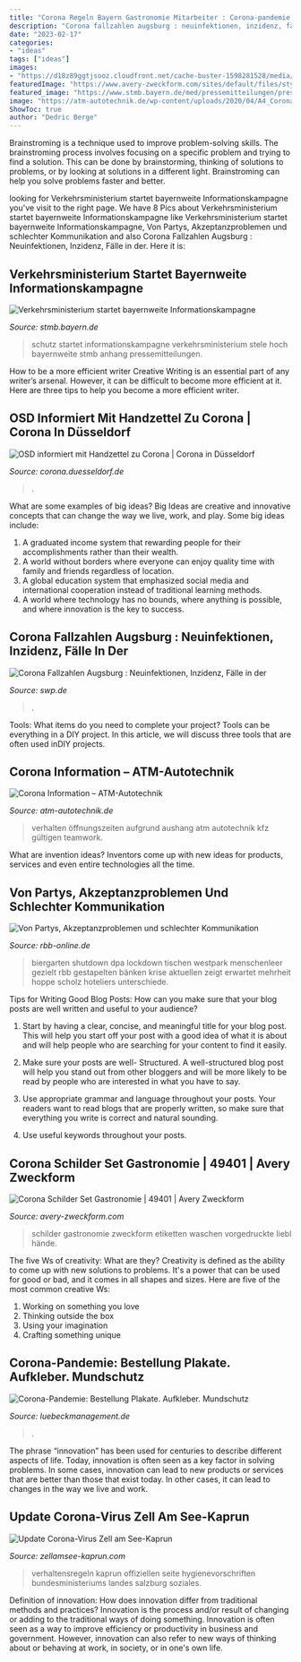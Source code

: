 ```yaml
---
title: "Corona Regeln Bayern Gastronomie Mitarbeiter : Corona-pandemie: Bestellung Plakate. Aufkleber. Mundschutz"
description: "Corona fallzahlen augsburg : neuinfektionen, inzidenz, fälle in der"
date: "2023-02-17"
categories:
- "ideas"
tags: ["ideas"]
images:
- "https://d18z89ggtjsooz.cloudfront.net/cache-buster-1598281528/media/corona/corona_verhaltensregeln_07-2020.jpg"
featuredImage: "https://www.avery-zweckform.com/sites/default/files/styles/product_zoom/public/avery_importer/media/48f82a754854.jpg?itok=OQeGNdAM"
featured_image: "https://www.stmb.bayern.de/med/pressemitteilungen/pressearchiv/anlagen/9556/_pm_062_Plakat_Stele_hoch.jpg"
image: "https://atm-autotechnik.de/wp-content/uploads/2020/04/A4_Corona_Aushang_Verhalten_001.jpg"
ShowToc: true
author: "Dedric Berge"
---
```



Brainstroming is a technique used to improve problem-solving skills. The brainstroming process involves focusing on a specific problem and trying to find a solution. This can be done by brainstorming, thinking of solutions to problems, or by looking at solutions in a different light. Brainstroming can help you solve problems faster and better.

	

		
looking for Verkehrsministerium startet bayernweite Informationskampagne you've visit to the right page. We have 8 Pics about Verkehrsministerium startet bayernweite Informationskampagne like Verkehrsministerium startet bayernweite Informationskampagne, Von Partys, Akzeptanzproblemen und schlechter Kommunikation and also Corona Fallzahlen Augsburg : Neuinfektionen, Inzidenz, Fälle in der. Here it is:
		
    
## Verkehrsministerium Startet Bayernweite Informationskampagne

<img loading=lazy src="https://www.stmb.bayern.de/med/pressemitteilungen/pressearchiv/anlagen/9556/_pm_062_Plakat_Stele_hoch.jpg" onerror="this.onerror=null;this.src='https://tse3.mm.bing.net/th?id=OIP.Jv9cl3qfgihQRSIjrMBFOQHaNK&amp;pid=15.1';" alt="Verkehrsministerium startet bayernweite Informationskampagne">

_Source: stmb.bayern.de_

>schutz startet informationskampagne verkehrsministerium stele hoch bayernweite stmb anhang pressemitteilungen. 

	

How to be a more efficient writer
Creative Writing is an essential part of any writer’s arsenal. However, it can be difficult to become more efficient at it. Here are three tips to help you become a more efficient writer.

    
## OSD Informiert Mit Handzettel Zu Corona | Corona In Düsseldorf

<img loading=lazy src="https://corona.duesseldorf.de/media/pages/news/osd-informiert-mit-handzettel-zu-corona/3379866081-1605609016/200331handzettel.jpg" onerror="this.onerror=null;this.src='https://tse1.mm.bing.net/th?id=OIP.P5baI3e3zLcG2pSY7McfVgHaFP&amp;pid=15.1';" alt="OSD informiert mit Handzettel zu Corona | Corona in Düsseldorf">

_Source: corona.duesseldorf.de_

>. 

	

What are some examples of big ideas?
Big Ideas are creative and innovative concepts that can change the way we live, work, and play. Some big ideas include: 
1. A graduated income system that rewarding people for their accomplishments rather than their wealth.
2. A world without borders where everyone can enjoy quality time with family and friends regardless of location.
3. A global education system that emphasized social media and international cooperation instead of traditional learning methods.
4. A world where technology has no bounds, where anything is possible, and where innovation is the key to success.

    
## Corona Fallzahlen Augsburg : Neuinfektionen, Inzidenz, Fälle In Der

<img loading=lazy src="https://www.swp.de/imgs/07/7/6/3/2/0/7/6/6/tok_f4fe7db9cfb73b6a17fef4a5a949a5d0/w600_h338_x300_y182_81c6a1afb32978f1.jpeg" onerror="this.onerror=null;this.src='https://tse4.mm.bing.net/th?id=OIP.6d7SemAtMYNyA1eUYyhl1wHaEL&amp;pid=15.1';" alt="Corona Fallzahlen Augsburg : Neuinfektionen, Inzidenz, Fälle in der">

_Source: swp.de_

>. 

	

Tools: What items do you need to complete your project?
Tools can be everything in a DIY project. In this article, we will discuss three tools that are often used inDIY projects.

    
## Corona Information – ATM-Autotechnik

<img loading=lazy src="https://atm-autotechnik.de/wp-content/uploads/2020/04/A4_Corona_Aushang_Verhalten_001.jpg" onerror="this.onerror=null;this.src='https://tse4.mm.bing.net/th?id=OIP.biEgII-6m0A-Olw1Gqy0gAHaKe&amp;pid=15.1';" alt="Corona Information – ATM-Autotechnik">

_Source: atm-autotechnik.de_

>verhalten öffnungszeiten aufgrund aushang atm autotechnik kfz gültigen teamwork. 

	

What are invention ideas?
Inventors come up with new ideas for products, services and even entire technologies all the time.

    
## Von Partys, Akzeptanzproblemen Und Schlechter Kommunikation

<img loading=lazy src="https://www.rbb-online.de/content/dam/rbb/rbb/fernsehen/kontraste/2020/corona-herbst.jpg.jpg/size=966x543.jpg" onerror="this.onerror=null;this.src='https://tse3.mm.bing.net/th?id=OIP.zSBu7h25NidK98DUTiJ5RgHaEK&amp;pid=15.1';" alt="Von Partys, Akzeptanzproblemen und schlechter Kommunikation">

_Source: rbb-online.de_

>biergarten shutdown dpa lockdown tischen westpark menschenleer gezielt rbb gestapelten bänken krise aktuellen zeigt erwartet mehrheit hoppe scholz hoteliers unterschiede. 

	

Tips for Writing Good Blog Posts: How can you make sure that your blog posts are well written and useful to your audience?
1. Start by having a clear, concise, and meaningful title for your blog post. This will help you start off your post with a good idea of what it is about and will help people who are searching for your content to find it easily.
2. Make sure your posts are well- Structured. A well-structured blog post will help you stand out from other bloggers and will be more likely to be read by people who are interested in what you have to say.

3. Use appropriate grammar and language throughout your posts. Your readers want to read blogs that are properly written, so make sure that everything you write is correct and natural sounding.

4. Use useful keywords throughout your posts.

    
## Corona Schilder Set Gastronomie | 49401 | Avery Zweckform

<img loading=lazy src="https://www.avery-zweckform.com/sites/default/files/styles/product_zoom/public/avery_importer/media/48f82a754854.jpg?itok=OQeGNdAM" onerror="this.onerror=null;this.src='https://tse3.mm.bing.net/th?id=OIP.nJsASzzHRVG7mzaazq0sRAHaHa&amp;pid=15.1';" alt="Corona Schilder Set Gastronomie | 49401 | Avery Zweckform">

_Source: avery-zweckform.com_

>schilder gastronomie zweckform etiketten waschen vorgedruckte liebl hände. 

	

The five Ws of creativity: What are they?
Creativity is defined as the ability to come up with new solutions to problems. It's a power that can be used for good or bad, and it comes in all shapes and sizes. Here are five of the most common creative Ws: 
1. Working on something you love 
2. Thinking outside the box 
3. Using your imagination 
4. Crafting something unique 

    
## Corona-Pandemie: Bestellung Plakate. Aufkleber. Mundschutz

<img loading=lazy src="https://luebeckmanagement.de/de-wAssets/img/Corona/Plakate-kompr/Plakat-Gastronomie-20200629.jpg" onerror="this.onerror=null;this.src='https://tse4.mm.bing.net/th?id=OIP.Uwykl-v12M0WJHO8ATSBzQHaKd&amp;pid=15.1';" alt="Corona-Pandemie: Bestellung Plakate. Aufkleber. Mundschutz">

_Source: luebeckmanagement.de_

>. 

	

The phrase “innovation” has been used for centuries to describe different aspects of life. Today, innovation is often seen as a key factor in solving problems. In some cases, innovation can lead to new products or services that are better than those that exist today. In other cases, it can lead to changes in the way we live and work.

    
## Update Corona-Virus Zell Am See-Kaprun

<img loading=lazy src="https://d18z89ggtjsooz.cloudfront.net/cache-buster-1598281528/media/corona/corona_verhaltensregeln_07-2020.jpg" onerror="this.onerror=null;this.src='https://tse2.mm.bing.net/th?id=OIP.gaG5sEpOK2vaGoVy6-eG1QHaKh&amp;pid=15.1';" alt="Update Corona-Virus Zell am See-Kaprun">

_Source: zellamsee-kaprun.com_

>verhaltensregeln kaprun offiziellen seite hygienevorschriften bundesministeriums landes salzburg soziales. 

	

Definition of innovation: How does innovation differ from traditional methods and practices?
Innovation is the process and/or result of changing or adding to the traditional ways of doing something. Innovation is often seen as a way to improve efficiency or productivity in business and government. However, innovation can also refer to new ways of thinking about or behaving at work, in society, or in one's own life.

